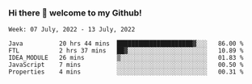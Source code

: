### Hi there 👋 welcome to my Github! 

<!--START_SECTION:waka-->
```text
Week: 07 July, 2022 - 13 July, 2022

Java          20 hrs 44 mins  █████████████████████▓░░░   86.00 % 
FTL           2 hrs 37 mins   ██▓░░░░░░░░░░░░░░░░░░░░░░   10.89 % 
IDEA_MODULE   26 mins         ▒░░░░░░░░░░░░░░░░░░░░░░░░   01.83 % 
JavaScript    7 mins          ░░░░░░░░░░░░░░░░░░░░░░░░░   00.50 % 
Properties    4 mins          ░░░░░░░░░░░░░░░░░░░░░░░░░   00.31 % 
```
<!--END_SECTION:waka-->

